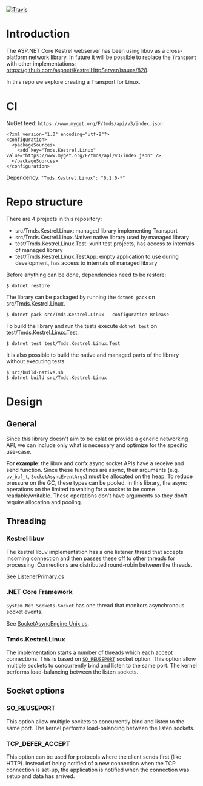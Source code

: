 [![Travis](https://api.travis-ci.org/tmds/Tmds.Kestrel.Linux.svg?branch=master)](https://travis-ci.org/tmds/Tmds.Kestrel.Linux)

# Introduction

The ASP.NET Core Kestrel webserver has been using libuv as a cross-platform network library.
In future it will be possible to replace the `Transport` with other implementations: https://github.com/aspnet/KestrelHttpServer/issues/828.

In this repo we explore creating a Transport for Linux.

# CI

NuGet feed: `https://www.myget.org/F/tmds/api/v3/index.json`
```
<?xml version="1.0" encoding="utf-8"?>
<configuration>
  <packageSources>
    <add key="Tmds.Kestrel.Linux" value="https://www.myget.org/F/tmds/api/v3/index.json" />
  </packageSources>
</configuration>
```

Dependency: `"Tmds.Kestrel.Linux": "0.1.0-*"`

# Repo structure

There are 4 projects in this repository:
- src/Tmds.Kestrel.Linux: managed library implementing Transport
- src/Tmds.Kestrel.Linux.Native: native library used by managed library
- test/Tmds.Kestrel.Linux.Test: xunit test projects, has access to internals of managed library
- test/Tmds.Kestrel.Linux.TestApp: empty application to use during development, has access to internals of managed library

Before anything can be done, dependencies need to be restore:
```
$ dotnet restore
```

The library can be packaged by running the `dotnet pack` on src/Tmds.Kestrel.Linux.
```
$ dotnet pack src/Tmds.Kestrel.Linux --configuration Release
```

To build the library and run the tests execute `dotnet test` on test/Tmds.Kestrel.Linux.Test.
```
$ dotnet test test/Tmds.Kestrel.Linux.Test
```

It is also possible to build the native and managed parts of the library without executing tests.
```
$ src/build-native.sh
$ dotnet build src/Tmds.Kestrel.Linux
```

# Design

## General

Since this library doesn't aim to be xplat or provide a generic networking API, we can include only what is necessary and
optimize for the specific use-case.

**For example**: the libuv and corfx async socket APIs have a receive and send function. Since these functinos are async, their
arguments (e.g. `uv_buf_t`, `SocketAsyncEventArgs`) must be allocated on the heap. To reduce pressure on the GC, these types
can be pooled. In this library, the async operations on the limited to waiting for a socket to be come readable/writable. These operations
don't have arguments so they don't require allocation and pooling.

## Threading

### Kestrel libuv

The kestrel libuv implementation has a one listener thread that accepts incoming connection and then passes these off to
other threads for processing. Connections are distributed round-robin between the threads.

See [ListenerPrimary.cs](https://github.com/aspnet/KestrelHttpServer/blob/7d3bcd2bf868dbd65741da1569ce974993a8e720/src/Microsoft.AspNetCore.Server.Kestrel/Internal/Http/ListenerPrimary.cs#L97-L121)

### .NET Core Framework

`System.Net.Sockets.Socket` has one thread that monitors asynchronous socket events.

See [SocketAsyncEngine.Unix.cs](https://github.com/dotnet/corefx/blob/4611d411d892bd4c4fa9e4dfc2e4cdbb89fea799/src/System.Net.Sockets/src/System/Net/Sockets/SocketAsyncEngine.Unix.cs#L58).

### Tmds.Kestrel.Linux

The implementation starts a number of threads which each accept connections. This is based on [`SO_REUSEPORT`](https://lwn.net/Articles/542629/)
socket option. This option allow multiple sockets to concurrently bind and listen to the same port. The kernel performs
load-balancing between the listen sockets.

## Socket options

### SO_REUSEPORT

This option allow multiple sockets to concurrently bind and listen to the same port. The kernel performs
load-balancing between the listen sockets.

### TCP_DEFER_ACCEPT

This option can be used for protocols where the client sends first (like HTTP). Instead of being notified of a new connection when the TCP connection is set-up,
the application is notified when the connection was setup and data has arrived.
